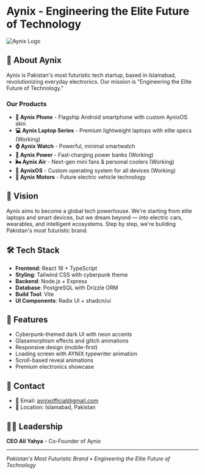# Aynix - Engineering the Elite Future of Technology

![Aynix Logo](https://via.placeholder.com/600x200/0a0a0a/00ff9f?text=AYNIX)

## 🚀 About Aynix

Aynix is Pakistan's most futuristic tech startup, based in Islamabad, revolutionizing everyday electronics. Our mission is "Engineering the Elite Future of Technology."

### Our Products

- **📱 Aynix Phone** - Flagship Android smartphone with custom AynixOS skin
- **💻 Aynix Laptop Series** - Premium lightweight laptops with elite specs (Working)
- **⌚ Aynix Watch** - Powerful, minimal smartwatch
- **🔋 Aynix Power** - Fast-charging power banks (Working)
- **🌬️ Aynix Air** - Next-gen mini fans & personal coolers (Working)
- **🧠 AynixOS** - Custom operating system for all devices (Working)
- **🚗 Aynix Motors** - Future electric vehicle technology

## 🌟 Vision

Aynix aims to become a global tech powerhouse. We're starting from elite laptops and smart devices, but we dream beyond — into electric cars, wearables, and intelligent ecosystems. Step by step, we're building Pakistan's most futuristic brand.

## 🛠 Tech Stack

- **Frontend**: React 18 + TypeScript
- **Styling**: Tailwind CSS with cyberpunk theme
- **Backend**: Node.js + Express
- **Database**: PostgreSQL with Drizzle ORM
- **Build Tool**: Vite
- **UI Components**: Radix UI + shadcn/ui

## 🎨 Features

- Cyberpunk-themed dark UI with neon accents
- Glassmorphism effects and glitch animations
- Responsive design (mobile-first)
- Loading screen with AYNIX typewriter animation
- Scroll-based reveal animations
- Premium electronics showcase

## 📱 Contact

- 📧 Email: aynixofficial@gmail.com
- 📍 Location: Islamabad, Pakistan

## 👨‍💼 Leadership

**CEO Ali Yahya** - Co-Founder of Aynix

---

*Pakistan's Most Futuristic Brand* • *Engineering the Elite Future of Technology*
